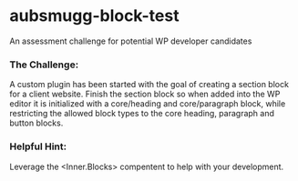 # aubsmugg-block-test
An assessment challenge for potential WP developer candidates

### The Challenge:
A custom plugin has been started with the goal of creating a section block for a client website. 
Finish the section block so when added into the WP editor it is initialized with a core/heading and core/paragraph block, while restricting the allowed block types to the core heading, paragraph and button blocks.

### Helpful Hint:
Leverage the <Inner.Blocks> compentent to help with your development. 
